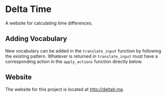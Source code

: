 # Delta Time
A website for calculating time differences.

## Adding Vocabulary
New vocabulary can be added in the `translate_input` function by following the existing pattern. Whatever is returned in `translate_input` must have a corresponding action in the `apply_actions` function directly below.

## Website
The website for this project is located at http://deltati.me.
